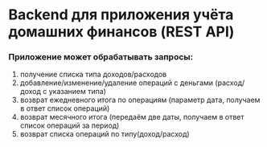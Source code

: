 # Backend для приложения учёта домашних финансов (REST API)

### Приложение может обрабатывать запросы:

1. получение списка типа доходов/расходов
2. добавление/изменение/удаление операций с деньгами (расход/доход с указанием типа)
3. возврат ежедневного итога по операциям (параметр дата, получаем в ответ список операций)
4. возврат месячного итога (передаём две даты, получаем в ответ список операций за период)
5. возврат списка операций по типу(доход/расход)
